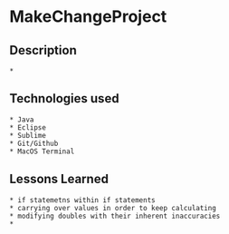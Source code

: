 # MakeChangeProject

## Description
	* 

## Technologies used
	* Java
	* Eclipse
	* Sublime
	* Git/Github
	* MacOS Terminal

## Lessons Learned
	* if statemetns within if statements
	* carrying over values in order to keep calculating
	* modifying doubles with their inherent inaccuracies
	* 




